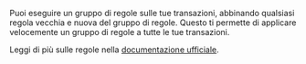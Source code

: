 Puoi eseguire un gruppo di regole sulle tue transazioni, abbinando qualsiasi regola vecchia e nuova del gruppo di regole. Questo ti permette di applicare velocemente un gruppo di regole a tutte le tue transazioni.

Leggi di più sulle regole nella [documentazione ufficiale](https://docs.firefly-iii.org/advanced-concepts/rules).